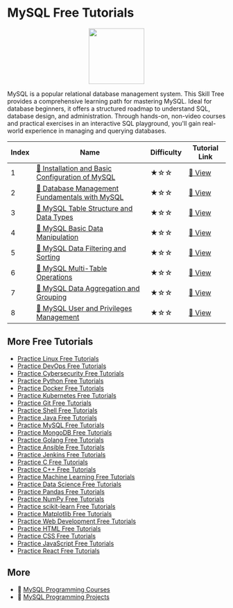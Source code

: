 # MySQL Free Tutorials

<div align="center">
<img width="128px" src="https://file.labex.io/path/amNAVWgtDX5M.png">
</div>

MySQL is a popular relational database management system. This Skill Tree provides a comprehensive learning path for mastering MySQL. Ideal for database beginners, it offers a structured roadmap to understand SQL, database design, and administration. Through hands-on, non-video courses and practical exercises in an interactive SQL playground, you'll gain real-world experience in managing and querying databases.

|   Index | Name                                                                                                                                     | Difficulty   | Tutorial Link                                                                                   |
|---------|------------------------------------------------------------------------------------------------------------------------------------------|--------------|-------------------------------------------------------------------------------------------------|
|       1 | [📖 Installation and Basic Configuration of MySQL](https://labex.io/tutorials/mysql-installation-and-basic-configuration-of-mysql-418415) | ★☆☆          | [🔗 View](https://labex.io/tutorials/mysql-installation-and-basic-configuration-of-mysql-418415) |
|       2 | [📖 Database Management Fundamentals with MySQL](https://labex.io/tutorials/mysql-database-management-fundamentals-with-mysql-418414)     | ★☆☆          | [🔗 View](https://labex.io/tutorials/mysql-database-management-fundamentals-with-mysql-418414)   |
|       3 | [📖 MySQL Table Structure and Data Types](https://labex.io/tutorials/mysql-mysql-table-structure-and-data-types-418307)                   | ★☆☆          | [🔗 View](https://labex.io/tutorials/mysql-mysql-table-structure-and-data-types-418307)          |
|       4 | [📖 MySQL Basic Data Manipulation](https://labex.io/tutorials/sql-mysql-basic-data-manipulation-418303)                                   | ★☆☆          | [🔗 View](https://labex.io/tutorials/sql-mysql-basic-data-manipulation-418303)                   |
|       5 | [📖 MySQL Data Filtering and Sorting](https://labex.io/tutorials/mysql-mysql-data-filtering-and-sorting-418305)                           | ★☆☆          | [🔗 View](https://labex.io/tutorials/mysql-mysql-data-filtering-and-sorting-418305)              |
|       6 | [📖 MySQL Multi-Table Operations](https://labex.io/tutorials/mysql-mysql-multi-table-operations-418306)                                   | ★☆☆          | [🔗 View](https://labex.io/tutorials/mysql-mysql-multi-table-operations-418306)                  |
|       7 | [📖 MySQL Data Aggregation and Grouping](https://labex.io/tutorials/mysql-mysql-data-aggregation-and-grouping-418304)                     | ★☆☆          | [🔗 View](https://labex.io/tutorials/mysql-mysql-data-aggregation-and-grouping-418304)           |
|       8 | [📖 MySQL User and Privileges Management](https://labex.io/tutorials/mysql-mysql-user-and-privileges-management-418308)                   | ★☆☆          | [🔗 View](https://labex.io/tutorials/mysql-mysql-user-and-privileges-management-418308)          |

## More Free Tutorials

- [Practice Linux Free Tutorials](https://github.com/labex-labs/linux-free-tutorials)
- [Practice DevOps Free Tutorials](https://github.com/labex-labs/devops-free-tutorials)
- [Practice Cybersecurity Free Tutorials](https://github.com/labex-labs/cybersecurity-free-tutorials)
- [Practice Python Free Tutorials](https://github.com/labex-labs/python-free-tutorials)
- [Practice Docker Free Tutorials](https://github.com/labex-labs/docker-free-tutorials)
- [Practice Kubernetes Free Tutorials](https://github.com/labex-labs/kubernetes-free-tutorials)
- [Practice Git Free Tutorials](https://github.com/labex-labs/git-free-tutorials)
- [Practice Shell Free Tutorials](https://github.com/labex-labs/shell-free-tutorials)
- [Practice Java Free Tutorials](https://github.com/labex-labs/java-free-tutorials)
- [Practice MySQL Free Tutorials](https://github.com/labex-labs/mysql-free-tutorials)
- [Practice MongoDB Free Tutorials](https://github.com/labex-labs/mongodb-free-tutorials)
- [Practice Golang Free Tutorials](https://github.com/labex-labs/go-free-tutorials)
- [Practice Ansible Free Tutorials](https://github.com/labex-labs/ansible-free-tutorials)
- [Practice Jenkins Free Tutorials](https://github.com/labex-labs/jenkins-free-tutorials)
- [Practice C Free Tutorials](https://github.com/labex-labs/c-free-tutorials)
- [Practice C++ Free Tutorials](https://github.com/labex-labs/cpp-free-tutorials)
- [Practice Machine Learning Free Tutorials](https://github.com/labex-labs/ml-free-tutorials)
- [Practice Data Science Free Tutorials](https://github.com/labex-labs/data-science-free-tutorials)
- [Practice Pandas Free Tutorials](https://github.com/labex-labs/pandas-free-tutorials)
- [Practice NumPy Free Tutorials](https://github.com/labex-labs/numpy-free-tutorials)
- [Practice scikit-learn Free Tutorials](https://github.com/labex-labs/sklearn-free-tutorials)
- [Practice Matplotlib Free Tutorials](https://github.com/labex-labs/matplotlib-free-tutorials)
- [Practice Web Development Free Tutorials](https://github.com/labex-labs/web-development-free-tutorials)
- [Practice HTML Free Tutorials](https://github.com/labex-labs/html-free-tutorials)
- [Practice CSS Free Tutorials](https://github.com/labex-labs/css-free-tutorials)
- [Practice JavaScript Free Tutorials](https://github.com/labex-labs/javascript-free-tutorials)
- [Practice React Free Tutorials](https://github.com/labex-labs/react-free-tutorials)


## More

- 🔗 [MySQL Programming Courses](https://github.com/labex-labs/awesome-programming-courses)
- 🔗 [MySQL Programming Projects](https://github.com/labex-labs/awesome-programming-projects)

